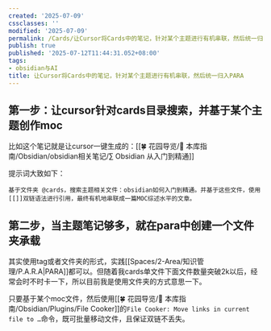 ```yaml
---
created: '2025-07-09'
cssclasses: ''
modified: '2025-07-09'
permalink: /Cards/让Cursor将Cards中的笔记，针对某个主题进行有机串联，然后统一归入PARA.md
publish: true
published: '2025-07-12T11:44:31.052+08:00'
tags:
- obsidian与AI
title: 让Cursor将Cards中的笔记，针对某个主题进行有机串联，然后统一归入PARA
---
```

## 第一步：让cursor针对cards目录搜索，并基于某个主题创作moc

比如这个笔记就是让cursor一键生成的：[[🍀 花园导览/🧰 本库指南/Obsidian/obsidian相关笔记/∑ Obsidian 从入门到精通]]

提示词大致如下：
```
基于文件夹 @cards，搜索主题相关文件：obsidian如何入门到精通。并基于这些文件，使用[[]]双链语法进行引用，最终有机地串联成一篇MOC综述水平的文章。
```

## 第二步，当主题笔记够多，就在para中创建一个文件夹承载

其实使用tag或者文件夹的形式，实践[[Spaces/2-Area/知识管理/P.A.R.A\|PARA]]都可以。但随着我cards单文件下面文件数量突破2k以后，经常会时不时卡一下，所以目前我是使用文件夹的方式意思一下。

只要基于某个moc文件，然后使用[[🍀 花园导览/🧰 本库指南/Obsidian/Plugins/File Cooker]]的`File Cooker: Move links in current file to …`命令，既可批量移动文件，且保证双链不丢失。
